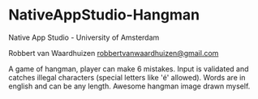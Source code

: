 # NativeAppStudio-Hangman

Native App Studio - University of Amsterdam

Robbert van Waardhuizen <robbertvanwaardhuizen@gmail.com>

A game of hangman, player can make 6 mistakes.
Input is validated and catches illegal characters (special letters like 'é' allowed).
Words are in english and can be any length.
Awesome hangman image drawn myself.

